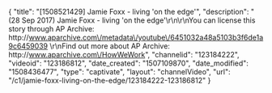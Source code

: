 {
    "title": "[1508521429] Jamie Foxx - living 'on the edge'",
    "description": "(28 Sep 2017) Jamie Foxx - living 'on the edge'\r\n\r\nYou can license this story through AP Archive: http:\/\/www.aparchive.com\/metadata\/youtube\/6451032a48a5103b3f6de1a9c6459039 \r\nFind out more about AP Archive: http:\/\/www.aparchive.com\/HowWeWork",
    "channelid": "123184222",
    "videoid": "123186812",
    "date_created": "1507109870",
    "date_modified": "1508436477",
    "type": "captivate",
    "layout": "channelVideo",
    "url": "\/c1\/jamie-foxx-living-on-the-edge\/123184222-123186812"
}